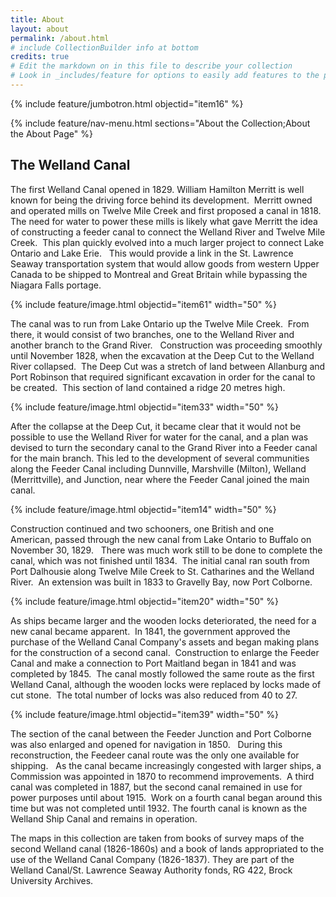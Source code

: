 ```yaml
---
title: About
layout: about
permalink: /about.html
# include CollectionBuilder info at bottom
credits: true
# Edit the markdown on in this file to describe your collection
# Look in _includes/feature for options to easily add features to the page
---
```


{% include feature/jumbotron.html objectid="item16" %}

{% include feature/nav-menu.html sections="About the Collection;About the About Page" %}

## The Welland Canal
 
The first Welland Canal opened in 1829.  William Hamilton Merritt is well known for being the driving force behind its development.  Merritt owned and operated mills on Twelve Mile Creek and first proposed a canal in 1818.  The need for water to power these mills is likely what gave Merritt the idea of constructing a feeder canal to connect the Welland River and Twelve Mile Creek.  This plan quickly evolved into a much larger project to connect Lake Ontario and Lake Erie.   This would provide a link in the St. Lawrence Seaway transportation system that would allow goods from western Upper Canada to be shipped to Montreal and Great Britain while bypassing the Niagara Falls portage.  

{% include feature/image.html objectid="item61" width="50" %}

The canal was to run from Lake Ontario up the Twelve Mile Creek.  From there, it would consist of two branches, one to the Welland River and another branch to the Grand River.   Construction was proceeding smoothly until November 1828, when the excavation at the Deep Cut to the Welland River collapsed.  The Deep Cut was a stretch of land between Allanburg and Port Robinson that required significant excavation in order for the canal to be created.  This section of land contained a ridge 20 metres high. 

{% include feature/image.html objectid="item33" width="50" %}

After the collapse at the Deep Cut, it became clear that it would not be possible to use the Welland River for water for the canal, and a plan was devised to turn the secondary canal to the Grand River into a Feeder canal for the main branch.  This led to the development of several communities along the Feeder Canal including Dunnville, Marshville (Milton), Welland (Merrittville), and Junction, near where the Feeder Canal joined the main canal.  

{% include feature/image.html objectid="item14" width="50" %}

Construction continued and two schooners, one British and one American, passed through the new canal from Lake Ontario to Buffalo on November 30, 1829.   There was much work still to be done to complete the canal, which was not finished until 1834.  The initial canal ran south from Port Dalhousie along Twelve Mile Creek to St. Catharines and the Welland River.  An extension was built in 1833 to Gravelly Bay, now Port Colborne.  

{% include feature/image.html objectid="item20" width="50" %}
 
As ships became larger and the wooden locks deteriorated, the need for a new canal became apparent.  In 1841, the government approved the purchase of the Welland Canal Company's assets and began making plans for the construction of a second canal.  Construction to enlarge the Feeder Canal and make a connection to Port Maitland began in 1841 and was completed by 1845.  The canal mostly followed the same route as the first Welland Canal, although the wooden locks were replaced by locks made of cut stone.  The total number of locks was also reduced from 40 to 27. 

{% include feature/image.html objectid="item39" width="50" %}

The section of the canal between the Feeder Junction and Port Colborne was also enlarged and opened for navigation in 1850.   During this reconstruction, the Feedeer canal route was the only one available for shipping.   As the canal became increasingly congested with larger ships, a Commission was appointed in 1870 to recommend improvements.  A third canal was completed in 1887, but the second canal remained in use for power purposes until about 1915.  Work on a fourth canal began around this time but was not completed until 1932.  The fourth canal is known as the Welland Ship Canal and remains in operation.

The maps in this collection are taken from books of survey maps of the second Welland canal (1826-1860s) and a book of lands appropriated to the use of the Welland Canal Company (1826-1837).  They are part of the Welland Canal/St. Lawrence Seaway Authority fonds, RG 422, Brock University Archives.


